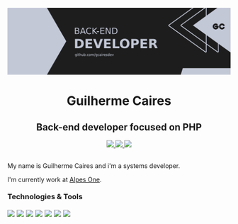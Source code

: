 <p align="center" style="margin-bottom: 10px;">
  <img src="./assets/banner-back-end.png" /> 
</p>

<h1 align="center">Guilherme Caires</h1>
<h2 align="center">Back-end developer focused on PHP</h2>

<p align="center" style="margin: 10px 0;">

  <a href="https://github.com/gcairesdev" target="_blank" >
    <img src="https://img.shields.io/badge/-gcairesdev-12233f?style=for-the-badge&color=12233f&labelColor=333333&logo=github&logoColor=white&link=https://github.com/gcairesdev"></img>
  </a>

  <a href="https://www.linkedin.com/in/guilherme-caires" target="_blank" >
    <img src="https://img.shields.io/badge/-Guilherme%20Caires-12233f?style=for-the-badge&color=12233f&labelColor=333333&logo=Linkedin&logoColor=white&link=https://www.linkedin.com/in/guilherme-caires/"></img>
  </a>

  <a href="mailto:contatogcaires@gmail.com" target="_blank" >
    <img src="https://img.shields.io/badge/-contatogcaires@gmail.com-12233f?style=for-the-badge&color=12233f&labelColor=333333&logo=Gmail&logoColor=white&link=mailto:contatogcaires@gmail.com"></img>
  </a>

</p>

<p style="margin-top: 30px;">My name is Guilherme Caires and i'm a systems developer.</p>

<p>I'm currently work at <a href="https://alpes.one">Alpes One</a>.</p>

<h3 style="margin: 20px 0 20px 0">Technologies & Tools</h3>

<p style="display: flex; flex-direction: row;">

  <img style="margin-right: 5px;" src="https://img.shields.io/badge/Code-PHP-informational?style=flat&logo=php&logoColor=white&color=12233f">

  <img style="margin-right: 5px;" src="https://img.shields.io/badge/Tools-MySQL-informational?style=flat&logo=mysql&logoColor=white&color=12233f">

  <img style="margin-right: 5px;" src="https://img.shields.io/badge/OS-Linux-informational?style=flat&logo=linux&logoColor=white&color=12233f">

  <img style="margin-right: 5px;" src="https://img.shields.io/badge/Code-JavaScript-informational?style=flat&logo=javascript&logoColor=white&color=12233f">
  
  <img style="margin-right: 5px;" src="https://img.shields.io/badge/Code-HTML-informational?style=flat&logo=HTML5&logoColor=white&color=12233f">
  
  <img style="margin-right: 5px;" src="https://img.shields.io/badge/Code-CSS-informational?style=flat&logo=CSS3&logoColor=white&color=12233f">

  <img style="margin-right: 5px;" src="https://img.shields.io/badge/Editor-VSCode-informational?style=flat&logo=visual-studio-code&logoColor=white&color=12233f">

</p>
